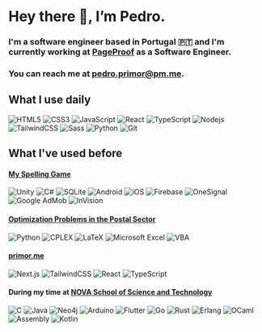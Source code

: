 # Hey there 👋, I’m **Pedro**.

### I'm a software engineer based in Portugal 🇵🇹 and I'm currently working at [PageProof](https://www.pageproof.com/) as a Software Engineer.

### You can reach me at [pedro.primor@pm.me](mailto:pedro.primor@pm.me).

## What I use daily

![HTML5](https://img.shields.io/badge/-HTML5-black?style=flat-square&logo=html5)
![CSS3](https://img.shields.io/badge/-CSS3-black?style=flat-square&logo=css3)
![JavaScript](https://img.shields.io/badge/-JavaScript-black?style=flat-square&logo=javascript)
![React](https://img.shields.io/badge/-React-black?style=flat-square&logo=react)
![TypeScript](https://img.shields.io/badge/-TypeScript-black?style=flat-square&logo=typescript)
![Nodejs](https://img.shields.io/badge/-Nodejs-black?style=flat-square&logo=Node.js)
![TailwindCSS](https://img.shields.io/badge/-TailwindCSS-black?style=flat-square&logo=tailwind-css)
![Sass](https://img.shields.io/badge/-Sass-black?style=flat-square&logo=sass)
![Python](https://img.shields.io/badge/-Python-black?style=flat-square&logo=python)
![Git](https://img.shields.io/badge/-Git-black?style=flat-square&logo=git)

## What I've used before

#### [My Spelling Game](https://josephdagloria.myportfolio.com/my-spelling-game)

![Unity](https://img.shields.io/badge/-Unity-black?style=flat-square&logo=unity)
![C#](https://img.shields.io/badge/-C%23-black?style=flat-square&logo=c-sharp)
![SQLite](https://img.shields.io/badge/-SQLite-black?style=flat-square&logo=sqlite)
![Android](https://img.shields.io/badge/-Android-black?style=flat-square&logo=android)
![iOS](https://img.shields.io/badge/-iOS-black?style=flat-square&logo=ios)
![Firebase](https://img.shields.io/badge/-Firebase-black?style=flat-square&logo=firebase)
![OneSignal](https://img.shields.io/badge/-OneSignal-black?style=flat-square&logo=onesignal)
![Google AdMob](https://img.shields.io/badge/-Google%20AdMob-black?style=flat-square&logo=google-admob)
![InVision](https://img.shields.io/badge/-InVision-black?style=flat-square&logo=invision)

#### [Optimization Problems in the Postal Sector](http://hdl.handle.net/10362/151151)

![Python](https://img.shields.io/badge/-Python-black?style=flat-square&logo=python)
![CPLEX](https://img.shields.io/badge/-CPLEX-black?style=flat-square&logo=ibm)
![LaTeX](https://img.shields.io/badge/-LaTeX-black?style=flat-square&logo=latex)
![Microsoft Excel](https://img.shields.io/badge/-Microsoft%20Excel-black?style=flat-square&logo=microsoft-excel)
![VBA](https://img.shields.io/badge/-VBA-black?style=flat-square&logo=vba)

#### [primor.me](https://primor.me)

![Next.js](https://img.shields.io/badge/-Next.js-black?style=flat-square&logo=next.js)
![TailwindCSS](https://img.shields.io/badge/-TailwindCSS-black?style=flat-square&logo=tailwind-css)
![React](https://img.shields.io/badge/-React-black?style=flat-square&logo=react)
![TypeScript](https://img.shields.io/badge/-TypeScript-black?style=flat-square&logo=typescript)

#### During my time at [NOVA School of Science and Technology](https://www.fct.unl.pt/)

![C](https://img.shields.io/badge/-C-black?style=flat-square&logo=c)
![Java](https://img.shields.io/badge/-Java-black?style=flat-square&logo=java)
![Neo4j](https://img.shields.io/badge/-Neo4j-black?style=flat-square&logo=neo4j)
![Arduino](https://img.shields.io/badge/-Arduino-black?style=flat-square&logo=arduino)
![Flutter](https://img.shields.io/badge/-Flutter-black?style=flat-square&logo=flutter)
![Go](https://img.shields.io/badge/-Go-black?style=flat-square&logo=go)
![Rust](https://img.shields.io/badge/-Rust-black?style=flat-square&logo=rust)
![Erlang](https://img.shields.io/badge/-Erlang-black?style=flat-square&logo=erlang)
![OCaml](https://img.shields.io/badge/-OCaml-black?style=flat-square&logo=ocaml)
![Assembly](https://img.shields.io/badge/-Assembly-black?style=flat-square&logo=assemblyscript)
![Kotlin](https://img.shields.io/badge/-Kotlin-black?style=flat-square&logo=kotlin)

<!--
**pprimor/pprimor** is a ✨ _special_ ✨ repository because its `README.md` (this file) appears on your GitHub profile.

Here are some ideas to get you started:

- 🔭 I’m currently working on ...
- 🌱 I’m currently learning ...
- 👯 I’m looking to collaborate on ...
- 🤔 I’m looking for help with ...
- 💬 Ask me about ...
- 📫 How to reach me: ...
- 😄 Pronouns: ...
- ⚡ Fun fact: ...
-->
